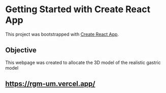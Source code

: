 # Getting Started with Create React App

This project was bootstrapped with [Create React App](https://github.com/facebook/create-react-app).

## Objective

This webpage was created to allocate the 3D model of the realistic gastric model

## https://rgm-um.vercel.app/
